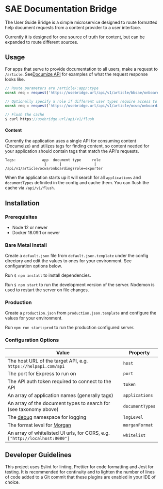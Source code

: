 # SAE Documentation Bridge

The User Guide Bridge is a simple microservice designed to route formatted help document requests from a content provider to a user interface.

Currently it is designed for one source of truth for content, but can be expanded to route different sources.

## Usage

For apps that serve to provide documentation to all users, make a request to `/article`. See[Documize API](https://docs.documize.com/s/WtXNJ7dMOwABe2UK/api) for examples of what the request response looks like.

```javascript
// Route parameters are /article/:app/:type
const req = request('https://usebridge.url/api/v1/article/bbsae/onboarding');

// Optionally specify a role if different user types require access to different content
const req = request('https://usebridge.url/api/v1/article/ocwa/onboarding?role=exporter');

// Flush the cache
$ curl https://usebridge.url/api/v1/flush
```

#### Content

Currently the application uses a single API for consuming content (Documeize) and utilizes tags for finding content, so content needed for your application should contain tags that match the API's requests.

```
Tags:            app  document type     role
                  |      |               |
/api/v1/article/ocwa/onboarding?role=exporter
```

When the application starts up it will search for all `applications` and `documentTypes` definited in the config and cache them. You can flush the cache via `/api/v1/flush`.

## Installation

### Prerequisites

- Node 12 or newer
- Docker 18.09.1 or newer

### Bare Metal Install

Create a `default.json` file from `default.json.template` under the config directory and edit the values to ones for your environment. See configuration options below.

Run `$ npm install` to install dependencies.

Run `$ npm start` to run the development version of the server. Nodemon is used to restart the server on file changes.

### Production

Create a `production.json` from `production.json.template` and configure the values for your environment.

Run `npm run start:prod` to run the production configured server.

### Configuration Options

| Value                                                                       | Property        |
|-----------------------------------------------------------------------------|-----------------|
| The host URL of the target API, e.g. `https://helpapi.com/api`              | `host`          |
| The port for Express to run on                                              | `port`          |
| The API auth token required to connect to the API                           | `token`         |
| An array of application names (generally tags)                              | `applications`  |
| An array of the document types to search for (see taxonomy above)           | `documentTypes` |
| The [debug](https://www.npmjs.com/package/morgan) namespace for logging     | `logLevel`      |
| The format level for [Morgan](https://www.npmjs.com/package/morgan)         | `morganFormat`  |
| An array of whitelisted UI urls, for CORS, e.g. `["http://localhost:8080"]` | `whitelist`     |

## Developer Guidelines

This project uses Eslint for linting, Prettier for code formatting and Jest for testing. It is recommended for continuity and to lighten the number of lines of code added to a Git commit that these plugins are enabled in your IDE of choice.
